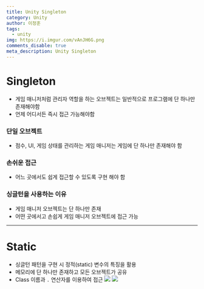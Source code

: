 ```yaml
---
title: Unity Singleton
category: Unity
author: 이정훈
tags:
  - unity
img: https://i.imgur.com/vAnJH6G.png
comments_disable: true
meta_description: Unity Singleton
---
```


# Singleton 

- 게임 매니저처럼 관리자 역할을 하는 오브젝트는 일반적으로 프로그램에 단 하나만 존재해야함
- 언제 어디서든 즉시 접근 가능해야함

### 단일 오브젝트
- 점수, UI, 게임 상태를 관리하는 게임 매니저는 게임에 단 하나만 존재해야 함

### 손쉬운 접근
- 어느 곳에서도 쉽게 접근할 수 있도록 구현 해야 함

### 싱글턴을 사용하는 이유
- 게임 매니저 오브젝트는 단 하나만 존재
- 어떤 곳에서고 손쉽게 게임 매니저 오브젝트에 접근 가능


---


# Static

- 싱글턴 패턴을 구현 시 정적(static) 변수의 특징을 활용
- 메모리에 단 하나만 존재하고 모든 오브젝트가 공유
- Class 이름과 `.` 연산자를 이용하여 접근
![](https://i.imgur.com/CT5B3lM.png)
![](https://i.imgur.com/vAnJH6G.png)
